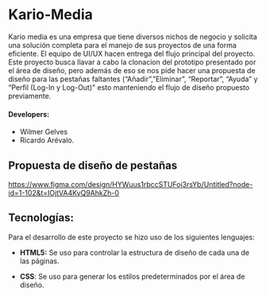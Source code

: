 
# Kario-Media
Kario media es una empresa que tiene diversos nichos de negocio y solicita una solución completa para el manejo de sus proyectos de una forma eficiente. El equipo de UI/UX hacen entrega del flujo principal del proyecto. Este proyecto busca llavar a cabo la clonacion del prototipo presentado por el área de diseño, pero además de eso se nos pide hacer una propuesta de diseño para las pestañas faltantes  (“Añadir”,”Eliminar”, “Reportar”, “Ayuda” y “Perfil (Log-In y Log-Out)" esto manteniendo el flujo de diseño propuesto previamente. 


#### Developers:

* Wilmer Gelves
* Ricardo Arévalo.


## Propuesta de diseño de pestañas


https://www.figma.com/design/HYWuus1rbccSTUFoj3rsYb/Untitled?node-id=1-102&t=IOjtVA4KyQ9AhkZh-0

## Tecnologías:

Para el desarrollo de este proyecto se hizo uso de los siguientes lenguajes:

- **HTML5:** Se uso para controlar la estructura de diseño de cada una de las páginas.

- **CSS**: Se uso para generar los estilos predeterminados por el área de diseño. 
